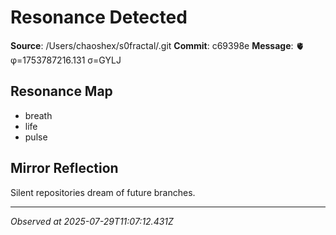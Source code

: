 # Resonance Detected

**Source**: /Users/chaoshex/s0fractal/.git
**Commit**: c69398e
**Message**: 🫀 φ=1753787216.131 σ=GYLJ 

## Resonance Map
- breath
- life
- pulse

## Mirror Reflection
Silent repositories dream of future branches.

---
*Observed at 2025-07-29T11:07:12.431Z*

